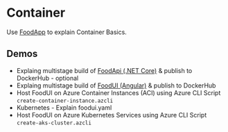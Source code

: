 # Container

Use [FoodApp](https://github.com/arambazamba/food-app) to explain Container Basics.

## Demos

- Explaing multistage build of [FoodApi (.NET Core)](https://github.com/arambazamba/food-app/blob/master/FoodApi/dockerfile) & publish to DockerHub - optional
- Explaing multistage build of [FoodUI (Angular)](https://github.com/arambazamba/food-app/blob/master/FoodUI/dockerfile) & publish to DockerHub
- Host FoodUI on Azure Container Instances (ACI) using Azure CLI Script `create-container-instance.azcli`
- Kubernetes - Explain foodui.yaml
- Host FoodUI on Azure Kubernetes Services using Azure CLI Script `create-aks-cluster.azcli`